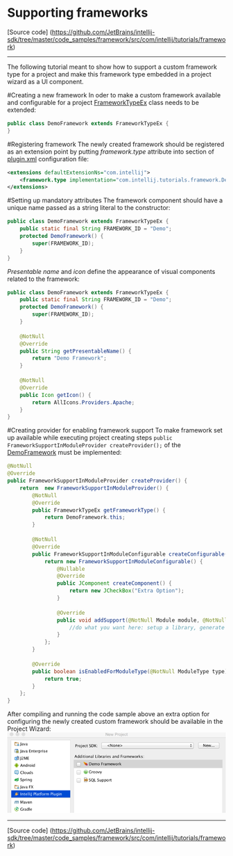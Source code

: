 Supporting frameworks
===============

[Source code] (https://github.com/JetBrains/intellij-sdk/tree/master/code_samples/framework/src/com/intellij/tutorials/framework)

---------------

The following tutorial meant to show how to support a custom framework type for a project and make this framework type embedded in a project wizard as a UI component.

#Creating a new framework
In oder to make a custom framework available and configurable for a project
[FrameworkTypeEx](https://github.com/JetBrains/intellij-community/blob/master/java/idea-ui/src/com/intellij/framework/FrameworkTypeEx.java)
class needs to be extended:
```java
public class DemoFramework extends FrameworkTypeEx {
}
```

#Registering framework
The newly created framework should be registered as an extension point by putting *framework.type* attribute into *<extensions>* section of
[plugin.xml](https://github.com/JetBrains/intellij-sdk/blob/master/code_samples/framework/META-INF/plugin.xml)
configuration file:
```xml
<extensions defaultExtensionNs="com.intellij">
    <framework.type implementation="com.intellij.tutorials.framework.DemoFramework"/>
</extensions>
```

#Setting up mandatory attributes
The framework component should have a unique name passed as a string literal to the constructor:

```java
public class DemoFramework extends FrameworkTypeEx {
    public static final String FRAMEWORK_ID = "Demo";
    protected DemoFramework() {
        super(FRAMEWORK_ID);
    }
}
```

*Presentable name* and *icon* define the appearance of visual components related to the framework:

```java
public class DemoFramework extends FrameworkTypeEx {
    public static final String FRAMEWORK_ID = "Demo";
    protected DemoFramework() {
        super(FRAMEWORK_ID);
    }

    @NotNull
    @Override
    public String getPresentableName() {
        return "Demo Framework";
    }

    @NotNull
    @Override
    public Icon getIcon() {
        return AllIcons.Providers.Apache;
    }
}
```

#Creating provider for enabling framework support
To make framework set up available while executing project creating steps ```public FrameworkSupportInModuleProvider createProvider();```
of the
[DemoFramework](https://github.com/JetBrains/intellij-sdk/blob/master/code_samples/framework/src/com/intellij/tutorials/framework/DemoFramework.java)
must be implemented:

```java
@NotNull
@Override
public FrameworkSupportInModuleProvider createProvider() {
    return  new FrameworkSupportInModuleProvider() {
        @NotNull
        @Override
        public FrameworkTypeEx getFrameworkType() {
            return DemoFramework.this;
        }

        @NotNull
        @Override
        public FrameworkSupportInModuleConfigurable createConfigurable(@NotNull FrameworkSupportModel model) {
            return new FrameworkSupportInModuleConfigurable() {
                @Nullable
                @Override
                public JComponent createComponent() {
                    return new JCheckBox("Extra Option");
                }

                @Override
                public void addSupport(@NotNull Module module, @NotNull ModifiableRootModel model, @NotNull ModifiableModelsProvider provider) {
                    //do what you want here: setup a library, generate a specific file, etc
                }
            };
        }

        @Override
        public boolean isEnabledForModuleType(@NotNull ModuleType type) {
            return true;
        }
    };
}
```

After compiling and running the code sample above an extra option for configuring the newly created custom framework should be available in the Project Wizard:
![Custom Framework Support](img/custom_framework.png)

----------

[Source code] (https://github.com/JetBrains/intellij-sdk/tree/master/code_samples/framework/src/com/intellij/tutorials/framework)





